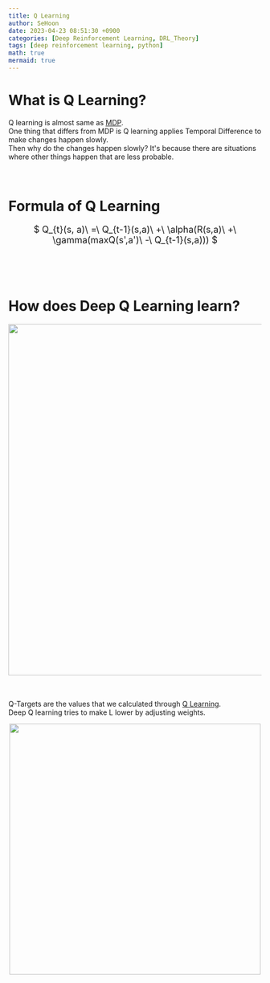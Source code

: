 ```yaml
---
title: Q Learning
author: SeHoon
date: 2023-04-23 08:51:30 +0900
categories: [Deep Reinforcement Learning, DRL_Theory]
tags: [deep reinforcement learning, python]
math: true
mermaid: true
---
```


# What is Q Learning?
Q learning is almost same as [MDP](https://csh970605.github.io/posts/MDP/).<br>
One thing that differs from MDP is Q learning applies Temporal Difference to make changes happen slowly. <br>
Then why do the changes happen slowly? It's because there are situations where other things happen that are less probable.
<br><br><br>

# Formula of Q Learning

<center>
<font size=4>

$ Q_{t}(s, a)\ =\ Q_{t-1}(s,a)\ +\ \alpha(R(s,a)\ +\ \gamma(maxQ(s',a')\ -\ Q_{t-1}(s,a))) $
</font>
</center>

<br><br><br>

# How does Deep Q Learning learn?
<center>
<img src="https://user-images.githubusercontent.com/28240052/234829417-fc888828-0fe7-468e-a7a6-246fd78131d5.png" width=700>
</center>
<br><br>

Q-Targets are the values that we calculated through [Q Learning](https://csh970605.github.io/posts/Q_Learning/#how-does-q-learning-learn-in-deep-learning).<br>
Deep Q learning tries to make L lower by adjusting weights.

<center>
<img src="" width=500>
</center>
<br><br>
